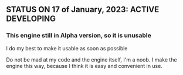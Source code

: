 ## STATUS ON 17 of January, 2023: ACTIVE DEVELOPING



### This engine still in Alpha version, so it is unusable

I do my best to make it usable as soon as possible

Do not be mad at my code and the engine itself, I'm a noob.
I make the engine this way, because I think it is easy and convenient in use.
